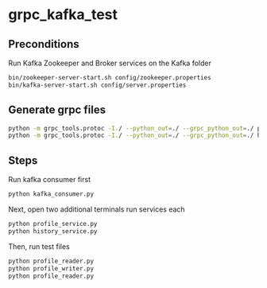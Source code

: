 # grpc_kafka_test
## Preconditions
Run Kafka Zookeeper and Broker services on the Kafka folder
```bash
bin/zookeeper-server-start.sh config/zookeeper.properties
bin/kafka-server-start.sh config/server.properties
```

## Generate grpc files
```bash
python -m grpc_tools.protoc -I./ --python_out=./ --grpc_python_out=./ profile.proto
python -m grpc_tools.protoc -I./ --python_out=./ --grpc_python_out=./ history.proto
```

## Steps
Run kafka consumer first
```bash
python kafka_consumer.py
```

Next, open two additional terminals run services each
```bash
python profile_service.py
python history_service.py
```

Then, run test files
```bash
python profile_reader.py
python profile_writer.py
python profile_reader.py
```
